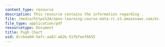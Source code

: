 ```yaml
---
content_type: resource
description: This resource contains the information regarding .
file: /media/https%3A/open-learning-course-data-rc.s3.amazonaws.com/ec-710-d-lab-medical-technologies-for-the-developing-world-spring-2010/8cc6ea045efcaa83a62b51fbfeef6655_MITEC_710S10_SArm_ElecPC.pdf
file_type: application/pdf
resourcetype: Document
title: Pugh Chart
uid: 8cc6ea04-5efc-aa83-a62b-51fbfeef6655
---
```

